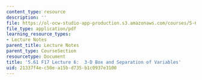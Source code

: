 ```yaml
---
content_type: resource
description: ''
file: https://ol-ocw-studio-app-production.s3.amazonaws.com/courses/5-61-physical-chemistry-fall-2017/21337f4ec50ea15bd735b1c0937e3100_MIT5_61F17_lec6.pdf
file_type: application/pdf
learning_resource_types:
- Lecture Notes
parent_title: Lecture Notes
parent_type: CourseSection
resourcetype: Document
title: '5.61 F17 Lecture 6:  3-D Box and Separation of Variables'
uid: 21337f4e-c50e-a15b-d735-b1c0937e3100
---
```


